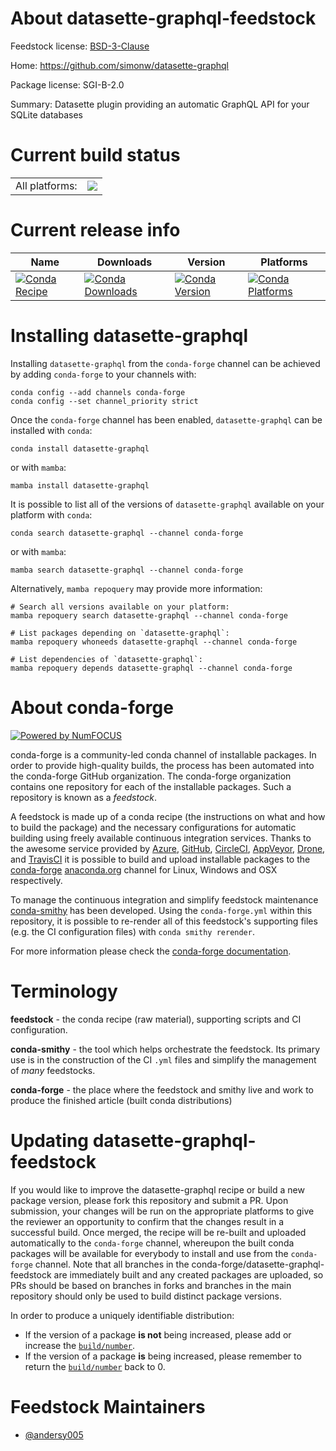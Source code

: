 About datasette-graphql-feedstock
=================================

Feedstock license: [BSD-3-Clause](https://github.com/conda-forge/datasette-graphql-feedstock/blob/main/LICENSE.txt)

Home: https://github.com/simonw/datasette-graphql

Package license: SGI-B-2.0

Summary: Datasette plugin providing an automatic GraphQL API for your SQLite databases

Current build status
====================


<table><tr><td>All platforms:</td>
    <td>
      <a href="https://dev.azure.com/conda-forge/feedstock-builds/_build/latest?definitionId=17177&branchName=main">
        <img src="https://dev.azure.com/conda-forge/feedstock-builds/_apis/build/status/datasette-graphql-feedstock?branchName=main">
      </a>
    </td>
  </tr>
</table>

Current release info
====================

| Name | Downloads | Version | Platforms |
| --- | --- | --- | --- |
| [![Conda Recipe](https://img.shields.io/badge/recipe-datasette--graphql-green.svg)](https://anaconda.org/conda-forge/datasette-graphql) | [![Conda Downloads](https://img.shields.io/conda/dn/conda-forge/datasette-graphql.svg)](https://anaconda.org/conda-forge/datasette-graphql) | [![Conda Version](https://img.shields.io/conda/vn/conda-forge/datasette-graphql.svg)](https://anaconda.org/conda-forge/datasette-graphql) | [![Conda Platforms](https://img.shields.io/conda/pn/conda-forge/datasette-graphql.svg)](https://anaconda.org/conda-forge/datasette-graphql) |

Installing datasette-graphql
============================

Installing `datasette-graphql` from the `conda-forge` channel can be achieved by adding `conda-forge` to your channels with:

```
conda config --add channels conda-forge
conda config --set channel_priority strict
```

Once the `conda-forge` channel has been enabled, `datasette-graphql` can be installed with `conda`:

```
conda install datasette-graphql
```

or with `mamba`:

```
mamba install datasette-graphql
```

It is possible to list all of the versions of `datasette-graphql` available on your platform with `conda`:

```
conda search datasette-graphql --channel conda-forge
```

or with `mamba`:

```
mamba search datasette-graphql --channel conda-forge
```

Alternatively, `mamba repoquery` may provide more information:

```
# Search all versions available on your platform:
mamba repoquery search datasette-graphql --channel conda-forge

# List packages depending on `datasette-graphql`:
mamba repoquery whoneeds datasette-graphql --channel conda-forge

# List dependencies of `datasette-graphql`:
mamba repoquery depends datasette-graphql --channel conda-forge
```


About conda-forge
=================

[![Powered by
NumFOCUS](https://img.shields.io/badge/powered%20by-NumFOCUS-orange.svg?style=flat&colorA=E1523D&colorB=007D8A)](https://numfocus.org)

conda-forge is a community-led conda channel of installable packages.
In order to provide high-quality builds, the process has been automated into the
conda-forge GitHub organization. The conda-forge organization contains one repository
for each of the installable packages. Such a repository is known as a *feedstock*.

A feedstock is made up of a conda recipe (the instructions on what and how to build
the package) and the necessary configurations for automatic building using freely
available continuous integration services. Thanks to the awesome service provided by
[Azure](https://azure.microsoft.com/en-us/services/devops/), [GitHub](https://github.com/),
[CircleCI](https://circleci.com/), [AppVeyor](https://www.appveyor.com/),
[Drone](https://cloud.drone.io/welcome), and [TravisCI](https://travis-ci.com/)
it is possible to build and upload installable packages to the
[conda-forge](https://anaconda.org/conda-forge) [anaconda.org](https://anaconda.org/)
channel for Linux, Windows and OSX respectively.

To manage the continuous integration and simplify feedstock maintenance
[conda-smithy](https://github.com/conda-forge/conda-smithy) has been developed.
Using the ``conda-forge.yml`` within this repository, it is possible to re-render all of
this feedstock's supporting files (e.g. the CI configuration files) with ``conda smithy rerender``.

For more information please check the [conda-forge documentation](https://conda-forge.org/docs/).

Terminology
===========

**feedstock** - the conda recipe (raw material), supporting scripts and CI configuration.

**conda-smithy** - the tool which helps orchestrate the feedstock.
                   Its primary use is in the construction of the CI ``.yml`` files
                   and simplify the management of *many* feedstocks.

**conda-forge** - the place where the feedstock and smithy live and work to
                  produce the finished article (built conda distributions)


Updating datasette-graphql-feedstock
====================================

If you would like to improve the datasette-graphql recipe or build a new
package version, please fork this repository and submit a PR. Upon submission,
your changes will be run on the appropriate platforms to give the reviewer an
opportunity to confirm that the changes result in a successful build. Once
merged, the recipe will be re-built and uploaded automatically to the
`conda-forge` channel, whereupon the built conda packages will be available for
everybody to install and use from the `conda-forge` channel.
Note that all branches in the conda-forge/datasette-graphql-feedstock are
immediately built and any created packages are uploaded, so PRs should be based
on branches in forks and branches in the main repository should only be used to
build distinct package versions.

In order to produce a uniquely identifiable distribution:
 * If the version of a package **is not** being increased, please add or increase
   the [``build/number``](https://docs.conda.io/projects/conda-build/en/latest/resources/define-metadata.html#build-number-and-string).
 * If the version of a package **is** being increased, please remember to return
   the [``build/number``](https://docs.conda.io/projects/conda-build/en/latest/resources/define-metadata.html#build-number-and-string)
   back to 0.

Feedstock Maintainers
=====================

* [@andersy005](https://github.com/andersy005/)

